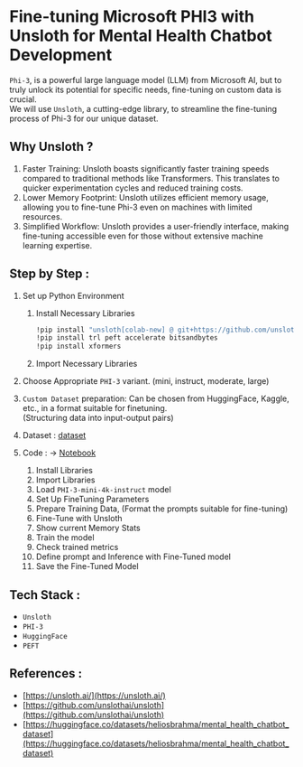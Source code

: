 # Fine-tuning Microsoft PHI3 with Unsloth for Mental Health Chatbot Development

```Phi-3```, is a powerful large language model (LLM) from Microsoft AI, but to truly unlock its potential for specific needs, fine-tuning on custom data is crucial.   
We will use ```Unsloth```, a cutting-edge library, to streamline the fine-tuning process of Phi-3 for our unique dataset.

## Why Unsloth ?
1. Faster Training: Unsloth boasts significantly faster training speeds compared to traditional methods like Transformers. This translates to quicker experimentation cycles and reduced training costs.
2. Lower Memory Footprint: Unsloth utilizes efficient memory usage, allowing you to fine-tune Phi-3 even on machines with limited resources.
3. Simplified Workflow: Unsloth provides a user-friendly interface, making fine-tuning accessible even for those without extensive machine learning expertise.

## Step by Step : 

1. Set up Python Environment
   1. Install Necessary Libraries
      ```bash
      !pip install "unsloth[colab-new] @ git+https://github.com/unslothai/unsloth.git"
      !pip install trl peft accelerate bitsandbytes
      !pip install xformers
      ```
    2. Import Necessary Libraries
2. Choose Appropriate ```PHI-3``` variant. (mini, instruct, moderate, large)
3. ```Custom Dataset``` preparation: Can be chosen from HuggingFace, Kaggle, etc., in a format suitable for finetuning.  
   (Structuring data into input-output pairs)
4. Dataset : [dataset](https://huggingface.co/datasets/heliosbrahma/mental_health_chatbot_dataset)

5. Code : -> [Notebook](phi3-finetuning-unsloth.ipynb)
   1. Install Libraries
   2. Import Libraries
   3. Load ```PHI-3-mini-4k-instruct``` model
   4. Set Up FineTuning Parameters
   5. Prepare Training Data, (Format the prompts suitable for fine-tuning)
   6. Fine-Tune with Unsloth
   7. Show current Memory Stats
   8. Train the model
   9. Check trained metrics
   10. Define prompt and Inference with Fine-Tuned model
   11. Save the Fine-Tuned Model

## Tech Stack :
- ```Unsloth```
- ```PHI-3```
- ```HuggingFace```
- ```PEFT```

## References :
 - [https://unsloth.ai/](https://unsloth.ai/)
 - [https://github.com/unslothai/unsloth](https://github.com/unslothai/unsloth)
 - [https://huggingface.co/datasets/heliosbrahma/mental_health_chatbot_dataset](https://huggingface.co/datasets/heliosbrahma/mental_health_chatbot_dataset)
 
